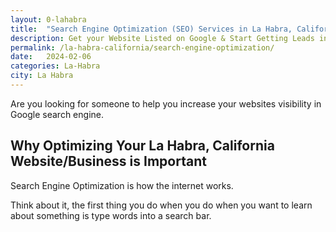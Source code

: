 ```yaml
---
layout: 0-lahabra
title:  "Search Engine Optimization (SEO) Services in La Habra, California"
description: Get your Website Listed on Google & Start Getting Leads in La Habra, California & The Surrounding Area - Talk To An Expert SEO that will Rank Your Site on the First Page
permalink: /la-habra-california/search-engine-optimization/
date:   2024-02-06
categories: La-Habra
city: La Habra
---
```


Are you looking for someone to help you increase your websites visibility in Google search engine.

## Why Optimizing Your La Habra, California Website/Business is Important
Search Engine Optimization is how the internet works. 

Think about it, the first thing you do when you do when you want to learn about something is type words into a search bar.

